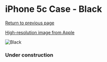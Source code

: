 # iPhone 5c Case - Black

[Return to previous page](/iphone_5c)

[High-resolution image from Apple](https://store.storeimages.cdn-apple.com/8756/as-images.apple.com/is/MF040?wid=4500&hei=4500&fmt=png)

<div style="width: 384px"><img src="/everysource/MF040.png" alt="Black"></div>

### Under construction
